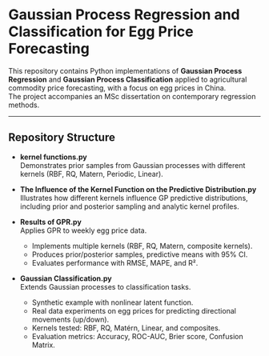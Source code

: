 # Gaussian Process Regression and Classification for Egg Price Forecasting

This repository contains Python implementations of **Gaussian Process Regression** and **Gaussian Process Classification** applied to agricultural commodity price forecasting, with a focus on egg prices in China.  
The project accompanies an MSc dissertation on contemporary regression methods.

---

## Repository Structure

- **kernel functions.py**  
  Demonstrates prior samples from Gaussian processes with different kernels (RBF, RQ, Matern, Periodic, Linear).

- **The Influence of the Kernel Function on the Predictive Distribution.py**  
  Illustrates how different kernels influence GP predictive distributions, including prior and posterior sampling and analytic kernel profiles.

- **Results of GPR.py**  
  Applies GPR to weekly egg price data.  
  - Implements multiple kernels (RBF, RQ, Matern, composite kernels).  
  - Produces prior/posterior samples, predictive means with 95% CI.  
  - Evaluates performance with RMSE, MAPE, and R².

- **Gaussian Classification.py**  
  Extends Gaussian processes to classification tasks.  
  - Synthetic example with nonlinear latent function.  
  - Real data experiments on egg prices for predicting directional movements (up/down).  
  - Kernels tested: RBF, RQ, Matérn, Linear, and composites.  
  - Evaluation metrics: Accuracy, ROC-AUC, Brier score, Confusion Matrix.


